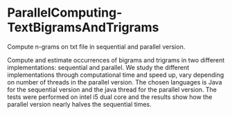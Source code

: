 # ParallelComputing-TextBigramsAndTrigrams
Compute n-grams on txt file in sequential and parallel version.


Compute and estimate occurrences of bigrams and trigrams in two different implementations: sequential and parallel. 
We study the different implementations through computational time and speed up, vary depending on number of threads in the parallel version. 
The chosen languages is Java for the sequential version and the java thread for the parallel version. 
The tests were performed on intel i5 dual core and the results show how the parallel version nearly halves the sequential times.
